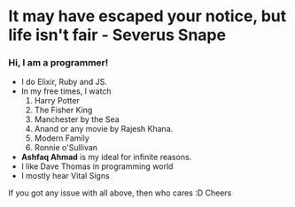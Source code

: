 # It may have escaped your notice, but life isn't fair - Severus Snape

### Hi, I am a programmer!

  - I do Elixir, Ruby and JS.
  - In my free times, I watch
    1. Harry Potter
    2. The Fisher King
    3. Manchester by the Sea
    4. Anand or any movie by Rajesh Khana.
    5. Modern Family
    6. Ronnie o'Sullivan
  - **Ashfaq Ahmad** is my ideal for infinite reasons.
  - I like Dave Thomas in programming world
  - I mostly hear Vital Signs
  
 If you got any issue with all above, then who cares :D Cheers
